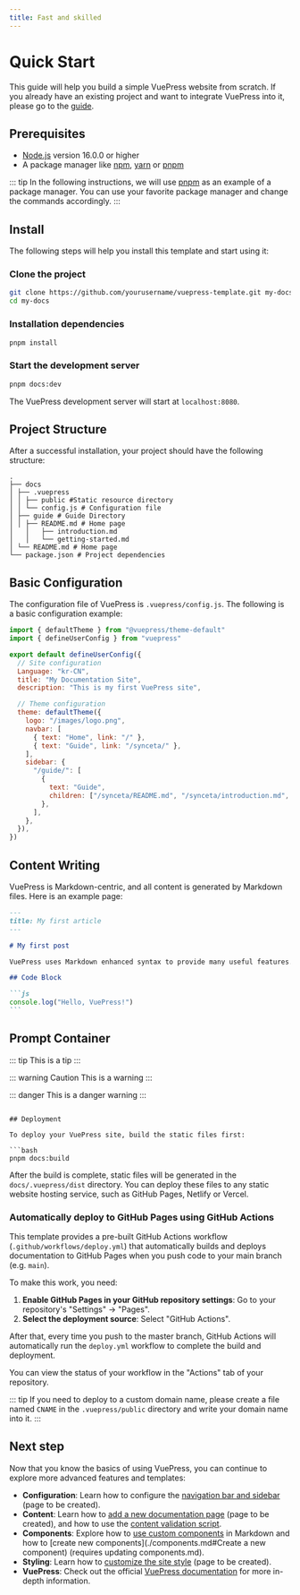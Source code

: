 ```yaml
---
title: Fast and skilled
---
```


# Quick Start

This guide will help you build a simple VuePress website from scratch. If you already have an existing project and want to integrate VuePress into it, please go to the [guide](./README.md).

## Prerequisites

- [Node.js](https://nodejs.org/) version 16.0.0 or higher
- A package manager like [npm](https://www.npmjs.com/), [yarn](https://yarnpkg.com/) or [pnpm](https://pnpm.io/)

::: tip
In the following instructions, we will use [pnpm](https://pnpm.io/) as an example of a package manager. You can use your favorite package manager and change the commands accordingly.
:::

## Install

The following steps will help you install this template and start using it:

### Clone the project

```bash
git clone https://github.com/yourusername/vuepress-template.git my-docs
cd my-docs
```

### Installation dependencies

```bash
pnpm install
```

### Start the development server

```bash
pnpm docs:dev
```

The VuePress development server will start at `localhost:8080`.

## Project Structure

After a successful installation, your project should have the following structure:

```
.
├── docs
│ ├── .vuepress
│ │ ├── public #Static resource directory
│ │ └── config.js # Configuration file
│ ├── guide # Guide Directory
│ │ ├── README.md # Home page
│   │   ├── introduction.md
│   │   └── getting-started.md
│ └── README.md # Home page
└── package.json # Project dependencies
```

## Basic Configuration

The configuration file of VuePress is `.vuepress/config.js`. The following is a basic configuration example:

```js
import { defaultTheme } from "@vuepress/theme-default"
import { defineUserConfig } from "vuepress"

export default defineUserConfig({
  // Site configuration
  Language: "kr-CN",
  title: "My Documentation Site",
  description: "This is my first VuePress site",

  // Theme configuration
  theme: defaultTheme({
    logo: "/images/logo.png",
    navbar: [
      { text: "Home", link: "/" },
      { text: "Guide", link: "/synceta/" },
    ],
    sidebar: {
      "/guide/": [
        {
          text: "Guide",
          children: ["/synceta/README.md", "/synceta/introduction.md", "/synceta/getting-started.md"],
        },
      ],
    },
  }),
})
```

## Content Writing

VuePress is Markdown-centric, and all content is generated by Markdown files. Here is an example page:

````md
---
title: My first article
---

# My first post

VuePress uses Markdown enhanced syntax to provide many useful features.

## Code Block

```js
console.log("Hello, VuePress!")
```
````

## Prompt Container

::: tip
This is a tip
:::

::: warning Caution
This is a warning
:::

::: danger
This is a danger warning
:::

````

## Deployment

To deploy your VuePress site, build the static files first:

```bash
pnpm docs:build
````

After the build is complete, static files will be generated in the `docs/.vuepress/dist` directory. You can deploy these files to any static website hosting service, such as GitHub Pages, Netlify or Vercel.

### Automatically deploy to GitHub Pages using GitHub Actions

This template provides a pre-built GitHub Actions workflow (`.github/workflows/deploy.yml`) that automatically builds and deploys documentation to GitHub Pages when you push code to your main branch (e.g. `main`).

To make this work, you need:

1. **Enable GitHub Pages in your GitHub repository settings**: Go to your repository's "Settings" -> "Pages".
2. **Select the deployment source**: Select "GitHub Actions".

After that, every time you push to the master branch, GitHub Actions will automatically run the `deploy.yml` workflow to complete the build and deployment.

You can view the status of your workflow in the "Actions" tab of your repository.

::: tip
If you need to deploy to a custom domain name, please create a file named `CNAME` in the `.vuepress/public` directory and write your domain name into it.
:::

## Next step

Now that you know the basics of using VuePress, you can continue to explore more advanced features and templates:

- **Configuration**: Learn how to configure the [navigation bar and sidebar](./configuration.md) (page to be created).
- **Content**: Learn how to [add a new documentation page](./project) (page to be created), and how to use the [content validation script](./content-validation.md).
- **Components**: Explore how to [use custom components](./components.md) in Markdown and how to [create new components](./components.md#Create a new component) (requires updating components.md).
- **Styling**: Learn how to [customize the site style](./styling.md) (page to be created).
- **VuePress**: Check out the official [VuePress documentation](https://v2.vuepress.vuejs.org/zh/) for more in-depth information.
